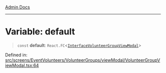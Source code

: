 [Admin Docs](/)

***

# Variable: default

> `const` **default**: `React.FC`\<[`InterfaceVolunteerGroupViewModal`](screens\EventVolunteers\VolunteerGroups\viewModal\VolunteerGroupViewModal\README\interfaces\InterfaceVolunteerGroupViewModal.md)\>

Defined in: [src/screens/EventVolunteers/VolunteerGroups/viewModal/VolunteerGroupViewModal.tsx:64](https://github.com/PalisadoesFoundation/talawa-admin/blob/main/src/screens/EventVolunteers/VolunteerGroups/viewModal/VolunteerGroupViewModal.tsx#L64)
